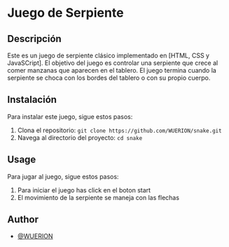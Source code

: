 # Juego de Serpiente

## Descripción

Este es un juego de serpiente clásico implementado en [HTML, CSS y JavaSCript]. El objetivo del juego es controlar una serpiente que crece al comer manzanas que aparecen en el tablero. El juego termina cuando la serpiente se choca con los bordes del tablero o con su propio cuerpo.


## Instalación

Para instalar este juego, sigue estos pasos:

1. Clona el repositorio: `git clone https://github.com/WUERION/snake.git`
2. Navega al directorio del proyecto: `cd snake`



## Usage


Para jugar al juego, sigue estos pasos:

1. Para iniciar el juego has click en el boton start
2. El movimiento de la serpiente se maneja con las flechas 

## Author

- [@WUERION](https://github.com/WUERION)

